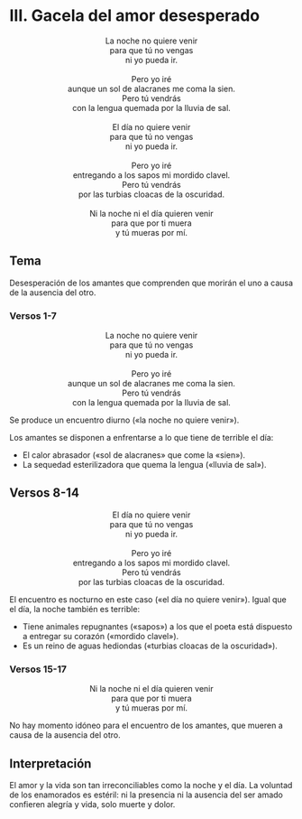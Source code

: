 # III. Gacela del amor desesperado

<p align="center">
La noche no quiere venir<br />
para que tú no vengas<br />
ni yo pueda ir.<br />
<br />
Pero yo iré<br />
aunque un sol de alacranes me coma la sien.<br />
Pero tú vendrás<br />
con la lengua quemada por la lluvia de sal.<br />
<br />
El día no quiere venir<br />
para que tú no vengas<br />
ni yo pueda ir.<br />
<br />
Pero yo iré<br />
entregando a los sapos mi mordido clavel.<br />
Pero tú vendrás<br />
por las turbias cloacas de la oscuridad.<br />
<br />
Ni la noche ni el día quieren venir<br />
para que por ti muera<br />
y tú mueras por mí.
</p>

## Tema

Desesperación de los amantes que comprenden que morirán el uno a causa de la ausencia del otro.

### Versos 1-7

<p align="center">
La noche no quiere venir<br />
para que tú no vengas<br />
ni yo pueda ir.<br />
<br />
Pero yo iré<br />
aunque un sol de alacranes me coma la sien.<br />
Pero tú vendrás<br />
con la lengua quemada por la lluvia de sal.<br />
</p>

Se produce un encuentro diurno («la noche no quiere venir»).

Los amantes se disponen a enfrentarse a lo que tiene de terrible el día:

- El calor abrasador («sol de alacranes» que come la «sien»).
- La sequedad esterilizadora que quema la lengua («lluvia de sal»).

## Versos 8-14

<p align="center">
El día no quiere venir<br />
para que tú no vengas<br />
ni yo pueda ir.<br />
<br />
Pero yo iré<br />
entregando a los sapos mi mordido clavel.<br />
Pero tú vendrás<br />
por las turbias cloacas de la oscuridad.<br />
</p>

El encuentro es nocturno en este caso («el día no quiere venir»). Igual que el día, la noche también es terrible:

- Tiene animales repugnantes («sapos») a los que el poeta está dispuesto a entregar su corazón («mordido clavel»).
- Es un reino de aguas hediondas («turbias cloacas de la oscuridad»).

### Versos 15-17

<p align="center">
Ni la noche ni el día quieren venir<br />
para que por ti muera<br />
y tú mueras por mí.
</p>

No hay momento idóneo para el encuentro de los amantes, que mueren a causa de la ausencia del otro.

## Interpretación

El amor y la vida son tan irreconciliables como la noche y el día. La voluntad de los enamorados es estéril: ni la
presencia ni la ausencia del ser amado confieren alegría y vida, solo muerte y dolor.